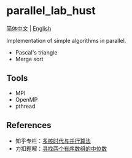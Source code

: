 # parallel_lab_hust
[简体中文](README.md) | [English](README-en.md)

Implementation of simple algorithms in parallel.

- Pascal's triangle
- Merge sort
## Tools
- MPI
- OpenMP
- pthread
## References
- 知乎专栏：[多核时代与并行算法](https://www.zhihu.com/column/c_1174996853811335168)
- 力扣题解：[寻找两个有序数组的中位数](https://leetcode.cn/problems/median-of-two-sorted-arrays/solution/xun-zhao-liang-ge-you-xu-shu-zu-de-zhong-wei-s-114/)